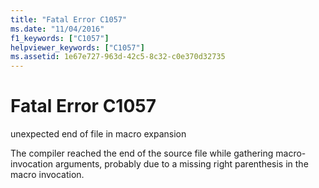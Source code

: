 ```yaml
---
title: "Fatal Error C1057"
ms.date: "11/04/2016"
f1_keywords: ["C1057"]
helpviewer_keywords: ["C1057"]
ms.assetid: 1e67e727-963d-42c5-8c32-c0e370d32735
---
```

# Fatal Error C1057

unexpected end of file in macro expansion

The compiler reached the end of the source file while gathering macro-invocation arguments, probably due to a missing right parenthesis in the macro invocation.